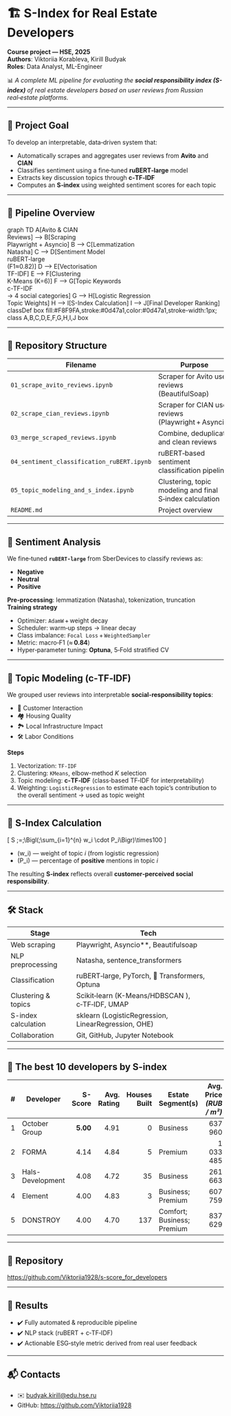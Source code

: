 # 🏗️ S-Index for Real Estate Developers

**Course project — HSE, 2025**  
**Authors**: Viktoriia Korableva, Kirill Budyak  
**Roles**: Data Analyst, ML-Engineer

📊 _A complete ML pipeline for evaluating the **social responsibility index (S-index)** of real estate developers based on user reviews from Russian real‑estate platforms._

---

## 📌 Project Goal

To develop an interpretable, data‑driven system that:

* Automatically scrapes and aggregates user reviews from **Avito** and **CIAN**  
* Classifies sentiment using a fine‑tuned **ruBERT‑large** model  
* Extracts key discussion topics through **c‑TF‑IDF**  
* Computes an **S‑index** using weighted sentiment scores for each topic

---

## 🧱 Pipeline Overview

graph TD
    A[Avito & CIAN<br>Reviews] --> B[Scraping<br>Playwright&nbsp;+&nbsp;Asyncio]
    B --> C[Lemmatization<br>Natasha]
    C --> D[Sentiment Model<br>ruBERT-large<br>(F1≈0.82)]
    D --> E[Vectorisation<br>TF-IDF]
    E --> F[Clustering<br>K-Means (K=6)]
    F --> G[Topic Keywords<br>c-TF-IDF<br>→ 4 social categories]
    G --> H[Logistic Regression<br>Topic Weights]
    H --> I[S-Index Calculation]
    I --> J[Final Developer Ranking]
    classDef box fill:#F8F9FA,stroke:#0d47a1,color:#0d47a1,stroke-width:1px;
    class A,B,C,D,E,F,G,H,I,J box

---

## 📂 Repository Structure

| Filename                                   | Purpose                                                        |
|--------------------------------------------|----------------------------------------------------------------|
| `01_scrape_avito_reviews.ipynb`            | Scraper for Avito user reviews (BeautifulSoap)                 |
| `02_scrape_cian_reviews.ipynb`             | Scraper for CIAN user reviews (Playwright + Asyncio)           |
| `03_merge_scraped_reviews.ipynb`           | Combine, deduplicate and clean reviews                         |
| `04_sentiment_classification_ruBERT.ipynb` | ruBERT‑based sentiment classification pipeline                 |
| `05_topic_modeling_and_s_index.ipynb`      | Clustering, topic modeling and final S‑index calculation       |
| `README.md`                                | Project overview                                               |

---

## 🧠 Sentiment Analysis

We fine‑tuned **`ruBERT‑large`** from SberDevices to classify reviews as:

* **Negative**
* **Neutral**
* **Positive**

**Pre‑processing**: lemmatization (Natasha), tokenization, truncation  
**Training strategy**  
* Optimizer: `AdamW` + weight decay  
* Scheduler: warm‑up steps → linear decay  
* Class imbalance: `Focal Loss` + `WeightedSampler`  
* Metric: macro‑F1 (≈ **0.84**)  
* Hyper‑parameter tuning: **Optuna**, 5‑Fold stratified CV

---

## 🧵 Topic Modeling (c‑TF‑IDF)

We grouped user reviews into interpretable **social‑responsibility topics**:

* 👥 Customer Interaction  
* 🏘️ Housing Quality  
* 🏞️ Local Infrastructure Impact  
* 🛠️ Labor Conditions  

**Steps**

1. Vectorization: `TF‑IDF`  
2. Clustering: `KMeans`, elbow-method _K_ selection  
3. Topic modeling: **c‑TF‑IDF** (class‑based TF‑IDF for interpretability)  
4. Weighting: `LogisticRegression` to estimate each topic’s contribution to the overall sentiment → used as topic weight  

---

## 🧮 S‑Index Calculation
\[
S \;=\;\Bigl(\;\sum_{i=1}^{n} w_i \cdot P_i\Bigr)\times100
\]

* \(w_i\) — weight of topic *i* (from logistic regression)  
* \(P_i\) — percentage of **positive** mentions in topic *i*

The resulting **S‑index** reflects overall **customer‑perceived social responsibility**.

---

## 🛠️ Stack

| Stage              | Tech                                               |
|--------------------|----------------------------------------------------|
| Web scraping       | Playwright, Asyncio**, Beautifulsoap               |
| NLP preprocessing  | Natasha, sentence_transformers                     |
| Classification     | ruBERT‑large, PyTorch, 🤗 Transformers, Optuna     |
| Clustering & topics| Scikit‑learn (K-Means/HDBSCAN ), c‑TF‑IDF, UMAP    |
| S-index calculation| sklearn (LogisticRegression, LinearRegression, OHE)|
| Collaboration      | Git, GitHub, Jupyter Notebook                      |

---

## 📎 The best 10 developers by S-index

| # | Developer            | **S-Score** | Avg. Rating | Houses Built | Estate Segment(s)              | Avg. Price *(RUB / m²)* | Years on Market |
|---|----------------------|------------:|------------:|-------------:|--------------------------------|------------------------:|----------------:|
| 1 | October Group        | **5.00**    | 4.91        | 0            | Business                       | 637 960                | 3               |
| 2 | FORMA                | 4.14        | 4.84        | 5            | Premium                        | 1 033 485              | 4               |
| 3 | Hals-Development     | 4.08        | 4.72        | 35           | Business                       | 261 663                | 31              |
| 4 | Element              | 4.00        | 4.83        | 3            | Business; Premium              | 607 759                | 8               |
| 5 | DONSTROY             | 4.00        | 4.70        | 137          | Comfort; Business; Premium     | 837 629                | 31              |


---

## 🔗 Repository

<https://github.com/Viktoriia1928/s-score_for_developers>

---

## 🏁 Results

* ✔️ Fully automated & reproducible pipeline  
* ✔️ NLP stack (ruBERT + c‑TF‑IDF)  
* ✔️ Actionable ESG‑style metric derived from real user feedback  

---

## 📬 Contacts

* ✉️ budyak.kirill@edu.hse.ru  
* GitHub: <https://github.com/Viktoriia1928>

